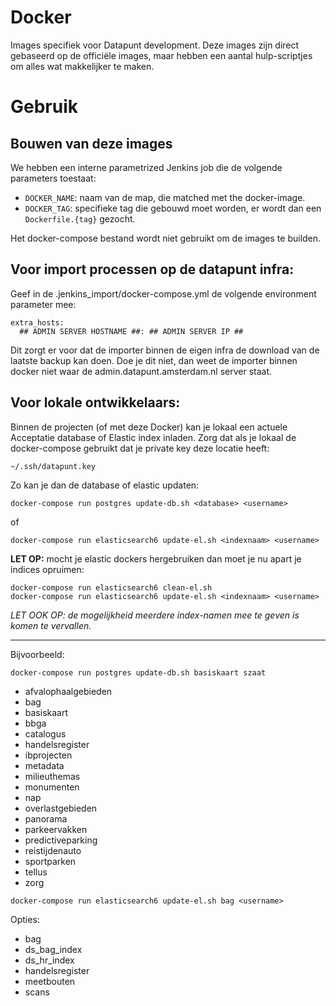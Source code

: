 Docker
======

Images specifiek voor Datapunt development. 
Deze images zijn direct gebaseerd op de officiële images, maar hebben een aantal hulp-scriptjes om alles wat makkelijker te maken. 


Gebruik
=======

Bouwen van deze images
----------------------

We hebben een interne parametrized Jenkins job die de volgende parameters toestaat:

- `DOCKER_NAME`: naam van de map, die matched met the docker-image.
- `DOCKER_TAG`: specifieke tag die gebouwd moet worden, er wordt dan een `Dockerfile.{tag}` gezocht.

Het docker-compose bestand wordt niet gebruikt om de images te builden.


Voor import processen op de datapunt infra:
------------------------------------------

Geef in de .jenkins_import/docker-compose.yml de volgende environment parameter mee:

    extra_hosts:
      ## ADMIN SERVER HOSTNAME ##: ## ADMIN SERVER IP ##

Dit zorgt er voor dat de importer binnen de eigen infra de download van de laatste backup kan doen.
Doe je dit niet, dan weet de importer binnen docker niet waar de admin.datapunt.amsterdam.nl server staat.

Voor lokale ontwikkelaars:
-------------------------

Binnen de projecten (of met deze Docker) kan je lokaal een actuele Acceptatie database of Elastic index inladen.
Zorg dat als je lokaal de docker-compose gebruikt dat je private key deze locatie heeft: 

    ~/.ssh/datapunt.key
    
Zo kan je dan de database of elastic updaten:    

```
docker-compose run postgres update-db.sh <database> <username>
```

of

```
docker-compose run elasticsearch6 update-el.sh <indexnaam> <username>
```

**LET OP:** mocht je elastic dockers hergebruiken dan moet je nu apart je indices opruimen:

```
docker-compose run elasticsearch6 clean-el.sh
docker-compose run elasticsearch6 update-el.sh <indexnaam> <username>
```

*LET OOK OP: de mogelijkheid meerdere index-namen mee te geven is komen te vervallen.*

---

Bijvoorbeeld:

```
docker-compose run postgres update-db.sh basiskaart szaat
```

- afvalophaalgebieden
- bag
- basiskaart
- bbga
- catalogus
- handelsregister
- ibprojecten
- metadata
- milieuthemas
- monumenten
- nap
- overlastgebieden
- panorama
- parkeervakken
- predictiveparking
- reistijdenauto
- sportparken
- tellus
- zorg


```
docker-compose run elasticsearch6 update-el.sh bag <username>
```

Opties:
- bag
- ds_bag_index
- ds_hr_index
- handelsregister
- meetbouten
- scans

